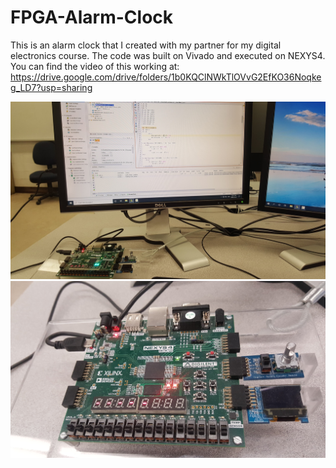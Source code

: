 # FPGA-Alarm-Clock
This is an alarm clock that I created with my partner for my digital electronics course. The code was built on Vivado and executed on NEXYS4. 
You can find the video of this working at:
https://drive.google.com/drive/folders/1b0KQClNWkTlOVvG2EfKO36Noqkeg_LD7?usp=sharing

![](images/img1.jpg)
![](images/img2.jpg)
 
